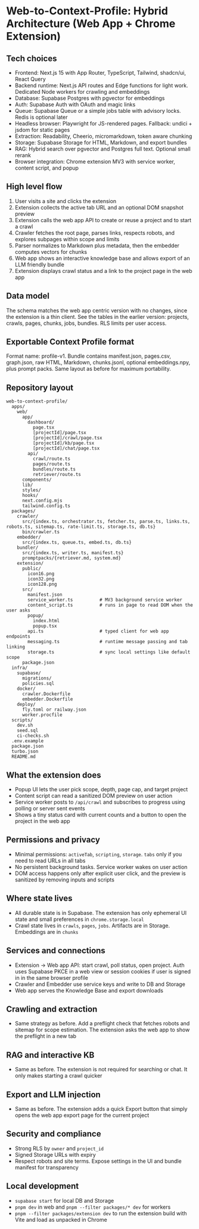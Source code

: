 # Web-to-Context-Profile: Hybrid Architecture (Web App + Chrome Extension)

## Tech choices
- Frontend: Next.js 15 with App Router, TypeScript, Tailwind, shadcn/ui, React Query
- Backend runtime: Next.js API routes and Edge functions for light work. Dedicated Node workers for crawling and embeddings
- Database: Supabase Postgres with pgvector for embeddings
- Auth: Supabase Auth with OAuth and magic links
- Queue: Supabase Queue or a simple jobs table with advisory locks. Redis is optional later
- Headless browser: Playwright for JS-rendered pages. Fallback: undici + jsdom for static pages
- Extraction: Readability, Cheerio, micromarkdown, token aware chunking
- Storage: Supabase Storage for HTML, Markdown, and export bundles
- RAG: Hybrid search over pgvector and Postgres full text. Optional small rerank
- Browser integration: Chrome extension MV3 with service worker, content script, and popup

## High level flow
1. User visits a site and clicks the extension
2. Extension collects the active tab URL and an optional DOM snapshot preview
3. Extension calls the web app API to create or reuse a project and to start a crawl
4. Crawler fetches the root page, parses links, respects robots, and explores subpages within scope and limits
5. Parser normalizes to Markdown plus metadata, then the embedder computes vectors for chunks
6. Web app shows an interactive knowledge base and allows export of an LLM friendly bundle
7. Extension displays crawl status and a link to the project page in the web app

## Data model
The schema matches the web app centric version with no changes, since the extension is a thin client. See the tables in the earlier version: projects, crawls, pages, chunks, jobs, bundles. RLS limits per user access.

## Exportable Context Profile format
Format name: profile-v1. Bundle contains manifest.json, pages.csv, graph.json, raw HTML, Markdown, chunks.jsonl, optional embeddings.npy, plus prompt packs. Same layout as before for maximum portability.

## Repository layout
```
web-to-context-profile/
  apps/
    web/                         
      app/
        dashboard/
          page.tsx
          [projectId]/page.tsx
          [projectId]/crawl/page.tsx
          [projectId]/kb/page.tsx
          [projectId]/chat/page.tsx
        api/
          crawl/route.ts
          pages/route.ts
          bundles/route.ts
          retriever/route.ts
      components/
      lib/
      styles/
      hooks/
      next.config.mjs
      tailwind.config.ts
  packages/
    crawler/
      src/{index.ts, orchestrator.ts, fetcher.ts, parse.ts, links.ts, robots.ts, sitemap.ts, rate-limit.ts, storage.ts, db.ts}
      bin/crawler.ts
    embedder/
      src/{index.ts, queue.ts, embed.ts, db.ts}
    bundler/
      src/{index.ts, writer.ts, manifest.ts}
      promptpacks/{retriever.md, system.md}
    extension/                     
      public/
        icon16.png
        icon32.png
        icon128.png
      src/
        manifest.json
        service_worker.ts          # MV3 background service worker
        content_script.ts          # runs in page to read DOM when the user asks
        popup/
          index.html
          popup.tsx
        api.ts                     # typed client for web app endpoints
        messaging.ts               # runtime message passing and tab linking
        storage.ts                 # sync local settings like default scope
      package.json
  infra/
    supabase/
      migrations/
      policies.sql
    docker/
      crawler.Dockerfile
      embedder.Dockerfile
    deploy/
      fly.toml or railway.json
      worker.procfile
  scripts/
    dev.sh
    seed.sql
    ci-checks.sh
  .env.example
  package.json
  turbo.json
  README.md
```

## What the extension does
- Popup UI lets the user pick scope, depth, page cap, and target project
- Content script can read a sanitized DOM preview on user action
- Service worker posts to `/api/crawl` and subscribes to progress using polling or server sent events
- Shows a tiny status card with current counts and a button to open the project in the web app

## Permissions and privacy
- Minimal permissions: `activeTab`, `scripting`, `storage`. `tabs` only if you need to read URLs in all tabs
- No persistent background tasks. Service worker wakes on user action
- DOM access happens only after explicit user click, and the preview is sanitized by removing inputs and scripts

## Where state lives
- All durable state is in Supabase. The extension has only ephemeral UI state and small preferences in `chrome.storage.local`
- Crawl state lives in `crawls`, `pages`, `jobs`. Artifacts are in Storage. Embeddings are in `chunks`

## Services and connections
- Extension -> Web app API: start crawl, poll status, open project. Auth uses Supabase PKCE in a web view or session cookies if user is signed in in the same browser profile
- Crawler and Embedder use service keys and write to DB and Storage
- Web app serves the Knowledge Base and export downloads

## Crawling and extraction
- Same strategy as before. Add a preflight check that fetches robots and sitemap for scope estimation. The extension asks the web app to show the preflight in a new tab

## RAG and interactive KB
- Same as before. The extension is not required for searching or chat. It only makes starting a crawl quicker

## Export and LLM injection
- Same as before. The extension adds a quick Export button that simply opens the web app export page for the current project

## Security and compliance
- Strong RLS by `owner` and `project_id`
- Signed Storage URLs with expiry
- Respect robots and site terms. Expose settings in the UI and bundle manifest for transparency

## Local development
- `supabase start` for local DB and Storage
- `pnpm dev` in web and `pnpm --filter packages/* dev` for workers
- `pnpm --filter packages/extension dev` to run the extension build with Vite and load as unpacked in Chrome
```